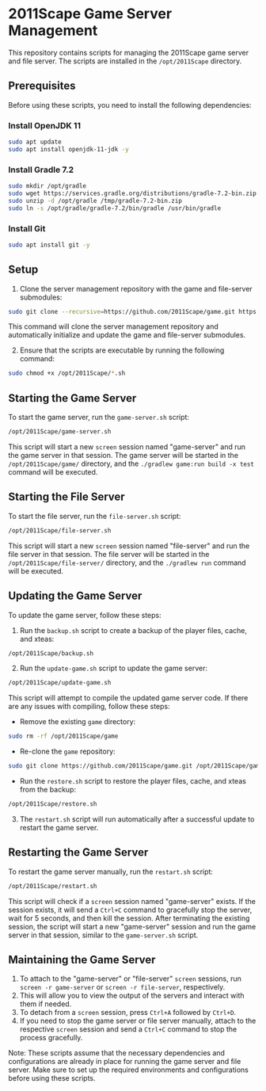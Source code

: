 # 2011Scape Game Server Management

This repository contains scripts for managing the 2011Scape game server and file server. The scripts are installed in the `/opt/2011Scape` directory.

## Prerequisites

Before using these scripts, you need to install the following dependencies:

### Install OpenJDK 11

```bash
sudo apt update
sudo apt install openjdk-11-jdk -y
```

### Install Gradle 7.2

```bash
sudo mkdir /opt/gradle
sudo wget https://services.gradle.org/distributions/gradle-7.2-bin.zip -P /tmp
sudo unzip -d /opt/gradle /tmp/gradle-7.2-bin.zip
sudo ln -s /opt/gradle/gradle-7.2/bin/gradle /usr/bin/gradle
```

### Install Git

```bash
sudo apt install git -y
```

## Setup

1. Clone the server management repository with the game and file-server submodules:

```bash
sudo git clone --recursive=https://github.com/2011Scape/game.git https://github.com/2011Scape/file-server.git https://github.com/2011Scape/2011scape-linux-server-management.git /opt/2011Scape
```

This command will clone the server management repository and automatically initialize and update the game and file-server submodules.

2. Ensure that the scripts are executable by running the following command:

```bash
sudo chmod +x /opt/2011Scape/*.sh
```

## Starting the Game Server

To start the game server, run the `game-server.sh` script:

```bash
/opt/2011Scape/game-server.sh
```

This script will start a new `screen` session named "game-server" and run the game server in that session. The game server will be started in the `/opt/2011Scape/game/` directory, and the `./gradlew game:run build -x test` command will be executed.

## Starting the File Server

To start the file server, run the `file-server.sh` script:

```bash
/opt/2011Scape/file-server.sh
```

This script will start a new `screen` session named "file-server" and run the file server in that session. The file server will be started in the `/opt/2011Scape/file-server/` directory, and the `./gradlew run` command will be executed.

## Updating the Game Server

To update the game server, follow these steps:

1. Run the `backup.sh` script to create a backup of the player files, cache, and xteas:

```bash
/opt/2011Scape/backup.sh
```

2. Run the `update-game.sh` script to update the game server:

```bash
/opt/2011Scape/update-game.sh
```

This script will attempt to compile the updated game server code. If there are any issues with compiling, follow these steps:

- Remove the existing `game` directory:

```bash
sudo rm -rf /opt/2011Scape/game
```

- Re-clone the `game` repository:

```bash
sudo git clone https://github.com/2011Scape/game.git /opt/2011Scape/game
```

- Run the `restore.sh` script to restore the player files, cache, and xteas from the backup:

```bash
/opt/2011Scape/restore.sh
```

3. The `restart.sh` script will run automatically after a successful update to restart the game server.

## Restarting the Game Server

To restart the game server manually, run the `restart.sh` script:

```bash
/opt/2011Scape/restart.sh
```

This script will check if a `screen` session named "game-server" exists. If the session exists, it will send a `Ctrl+C` command to gracefully stop the server, wait for 5 seconds, and then kill the session. After terminating the existing session, the script will start a new "game-server" session and run the game server in that session, similar to the `game-server.sh` script.

## Maintaining the Game Server

1. To attach to the "game-server" or "file-server" `screen` sessions, run `screen -r game-server` or `screen -r file-server`, respectively.
2. This will allow you to view the output of the servers and interact with them if needed.
3. To detach from a `screen` session, press `Ctrl+A` followed by `Ctrl+D`.
4. If you need to stop the game server or file server manually, attach to the respective `screen` session and send a `Ctrl+C` command to stop the process gracefully.

Note: These scripts assume that the necessary dependencies and configurations are already in place for running the game server and file server. Make sure to set up the required environments and configurations before using these scripts.
